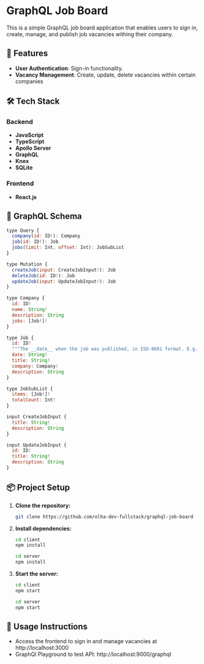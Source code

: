 # GraphQL Job Board
This is a simple GraphQL job board application that enables users to sign in, create, manage, and publish job vacancies withing their company.

## 🚀 Features

- **User Authentication**: Sign-in functionality.
- **Vacancy Management**: Create, update, delete vacancies within certain companies

## 🛠️ Tech Stack

### Backend

- **JavaScript**
- **TypeScript**
- **Apollo Server**
- **GraphQL**
- **Knex**
- **SQLite**

### Frontend

- **React.js**

## 📜 GraphQL Schema

```javascript
type Query {
  company(id: ID!): Company
  job(id: ID!): Job
  jobs(limit: Int, offset: Int): JobSubList
}

type Mutation {
  createJob(input: CreateJobInput!): Job
  deleteJob(id: ID!): Job
  updateJob(input: UpdateJobInput!): Job
}

type Company {
  id: ID!
  name: String!
  description: String
  jobs: [Job!]!
}

type Job {
  id: ID!
  """The __date__ when the job was published, in ISO-8601 format. E.g. `2022-12-31`."""
  date: String!
  title: String!
  company: Company!
  description: String
}

type JobSubList {
  items: [Job!]!
  totalCount: Int!
}

input CreateJobInput {
  title: String!
  description: String
}

input UpdateJobInput {
  id: ID!
  title: String!
  description: String
}
```

## 📦 Project Setup

1. **Clone the repository:**
   ```bash
   git clone https://github.com/olha-dev-fullstack/graphql-job-board
   ```
2. **Install dependencies:**
   ```bash
   cd client
   npm install

   cd server
   npm install
   ```

5. **Start the server:**
   ```bash
   cd client
   npm start

   cd server
   npm start
   ```

## 🎯 Usage Instructions

- Access the frontend to sign in and manage vacancies at http://localhost:3000
- GraphQl Playground to test API: http://localhost:9000/graphql
